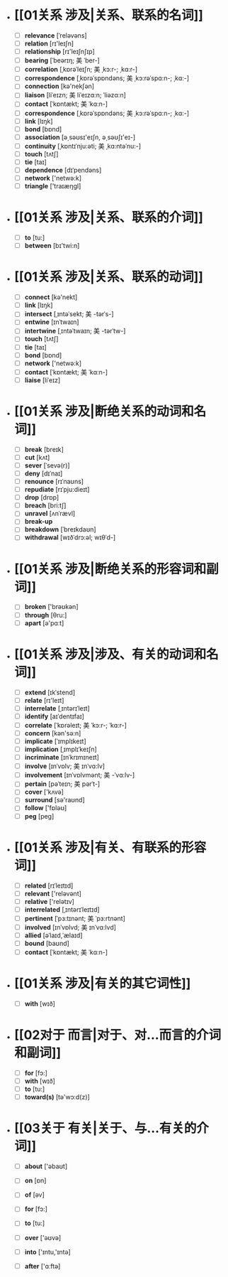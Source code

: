 - # [[01关系 涉及|关系、联系的名词]]
	- [ ] <span class="vocabulary">**relevance**</span> [ˈreləvəns]
	- [ ] <span class="vocabulary">**relation**</span> [rɪ'leɪʃn]
	- [ ] <span class="vocabulary">**relationship**</span> [rɪ'leɪʃnʃɪp]
	- [ ] <span class="vocabulary">**bearing**</span> [ˈbeərɪŋ; 美 ˈber-]
	- [ ] <span class="vocabulary">**correlation**</span> [ˌkɒrəˈleɪʃn; 美 ˌkɔ:r-; ˌkɑ:r-]
	- [ ] <span class="vocabulary">**correspondence**</span> [ˌkɒrəˈspɒndəns; 美 ˌkɔ:rəˈspɑ:n-; ˌkɑ:-]
	- [ ] <span class="vocabulary">**connection**</span> [kə'nekʃən]
	- [ ] <span class="vocabulary">**liaison**</span> [liˈeɪzn; 美 liˈeɪzɑ:n; ˈliəzɑ:n]
	- [ ] <span class="vocabulary">**contact**</span> [ˈkɒntækt; 美 ˈkɑ:n-]
	- [ ] <span class="vocabulary">**correspondence**</span> [ˌkɒrəˈspɒndəns; 美 ˌkɔ:rəˈspɑ:n-; ˌkɑ:-]
	- [ ] <span class="vocabulary">**link**</span> [lɪŋk]
	- [ ] <span class="vocabulary">**bond**</span> [bɒnd]
	- [ ] <span class="vocabulary">**association**</span> [ə͵səʊsɪ'eɪʃn, ə͵səʊʃɪ'eɪ-]
	- [ ] <span class="vocabulary">**continuity**</span> [ˌkɒntɪˈnju:əti; 美 ˌkɑ:ntəˈnu:-]
	- [ ] <span class="vocabulary">**touch**</span> [tʌtʃ]
	- [ ] <span class="vocabulary">**tie**</span> [taɪ]
	- [ ] <span class="vocabulary">**dependence**</span> [dɪˈpendəns]
	- [ ] <span class="vocabulary">**network**</span> ['netwə:k]
	- [ ] <span class="vocabulary">**triangle**</span> ['traɪæŋɡl]
- # [[01关系 涉及|关系、联系的介词]]
	- [ ] <span class="vocabulary">**to**</span> [tu:]
	- [ ] <span class="vocabulary">**between**</span> [bɪ'twi:n]
- # [[01关系 涉及|关系、联系的动词]]
	- [ ] <span class="vocabulary">**connect**</span> [kə'nekt]
	- [ ] <span class="vocabulary">**link**</span> [lɪŋk]
	- [ ] <span class="vocabulary">**intersect**</span> [ˌɪntəˈsekt; 美 -tərˈs-]
	- [ ] <span class="vocabulary">**entwine**</span> [ɪnˈtwaɪn]
	- [ ] <span class="vocabulary">**intertwine**</span> [ˌɪntəˈtwaɪn; 美 -tərˈtw-]
	- [ ] <span class="vocabulary">**touch**</span> [tʌtʃ]
	- [ ] <span class="vocabulary">**tie**</span> [taɪ]
	- [ ] <span class="vocabulary">**bond**</span> [bɒnd]
	- [ ] <span class="vocabulary">**network**</span> ['netwə:k]
	- [ ] <span class="vocabulary">**contact**</span> [ˈkɒntækt; 美 ˈkɑ:n-]
	- [ ] <span class="vocabulary">**liaise**</span> [liˈeɪz]
- # [[01关系 涉及|断绝关系的动词和名词]]
	- [ ] <span class="vocabulary">**break**</span> [breɪk]
	- [ ] <span class="vocabulary">**cut**</span> [kʌt]
	- [ ] <span class="vocabulary">**sever**</span> [ˈsevə(r)]
	- [ ] <span class="vocabulary">**deny**</span> [dɪˈnaɪ]
	- [ ] <span class="vocabulary">**renounce**</span> [rɪˈnaʊns]
	- [ ] <span class="vocabulary">**repudiate**</span> [rɪˈpju:dieɪt]
	- [ ] <span class="vocabulary">**drop**</span> [drɒp]
	- [ ] <span class="vocabulary">**breach**</span> [bri:tʃ]
	- [ ] <span class="vocabulary">**unravel**</span> [ʌnˈrævl]
	- [ ] <span class="vocabulary">**break-up**</span> 
	- [ ] <span class="vocabulary">**breakdown**</span> [ˈbreɪkdaʊn]
	- [ ] <span class="vocabulary">**withdrawal**</span> [wɪðˈdrɔ:əl; wɪθˈd-]
- # [[01关系 涉及|断绝关系的形容词和副词]]
	- [ ] <span class="vocabulary">**broken**</span> ['brəʊkən]
	- [ ] <span class="vocabulary">**through**</span> [θru:]
	- [ ] <span class="vocabulary">**apart**</span> [ə'pɑːt]
- # [[01关系 涉及|涉及、有关的动词和名词]]
	- [ ] <span class="vocabulary">**extend**</span> [ɪkˈstend]
	- [ ] <span class="vocabulary">**relate**</span> [rɪ'leɪt]
	- [ ] <span class="vocabulary">**interrelate**</span> [ˌɪntərɪˈleɪt]
	- [ ] <span class="vocabulary">**identify**</span> [aɪˈdentɪfaɪ]
	- [ ] <span class="vocabulary">**correlate**</span> [ˈkɒrəleɪt; 美 ˈkɔ:r-; ˈkɑ:r-]
	- [ ] <span class="vocabulary">**concern**</span> [kən'sə:n]
	- [ ] <span class="vocabulary">**implicate**</span> [ˈɪmplɪkeɪt]
	- [ ] <span class="vocabulary">**implication**</span> [ˌɪmplɪˈkeɪʃn]
	- [ ] <span class="vocabulary">**incriminate**</span> [ɪnˈkrɪmɪneɪt]
	- [ ] <span class="vocabulary">**involve**</span> [ɪnˈvɒlv; 美 ɪnˈvɑ:lv]
	- [ ] <span class="vocabulary">**involvement**</span> [ɪnˈvɒlvmənt; 美 -ˈvɑ:lv-]
	- [ ] <span class="vocabulary">**pertain**</span> [pəˈteɪn; 美 pərˈt-]
	- [ ] <span class="vocabulary">**cover**</span> ['kʌvə]
	- [ ] <span class="vocabulary">**surround**</span> [sə'raʊnd]
	- [ ] <span class="vocabulary">**follow**</span> ['fɒləʊ]
	- [ ] <span class="vocabulary">**peg**</span> [peg]
- # [[01关系 涉及|有关、有联系的形容词]]
	- [ ] <span class="vocabulary">**related**</span> [rɪˈleɪtɪd]
	- [ ] <span class="vocabulary">**relevant**</span> ['reləvənt]
	- [ ] <span class="vocabulary">**relative**</span> ['relətɪv]
	- [ ] <span class="vocabulary">**interrelated**</span> [ˌɪntərɪˈleɪtɪd]
	- [ ] <span class="vocabulary">**pertinent**</span> [ˈpɜ:tɪnənt; 美 ˈpɜ:rtnənt]
	- [ ] <span class="vocabulary">**involved**</span> [ɪnˈvɒlvd; 美 ɪnˈvɑ:lvd]
	- [ ] <span class="vocabulary">**allied**</span> [əˈlaɪd,ˈælaɪd]
	- [ ] <span class="vocabulary">**bound**</span> [baʊnd]
	- [ ] <span class="vocabulary">**contact**</span> [ˈkɒntækt; 美 ˈkɑ:n-]
- # [[01关系 涉及|有关的其它词性]]
	- [ ] <span class="vocabulary">**with**</span> [wɪð]
- # [[02对于 而言|对于、对…而言的介词和副词]]
	- [ ] <span class="vocabulary">**for**</span> [fɔ:]
	- [ ] <span class="vocabulary">**with**</span> [wɪð]
	- [ ] <span class="vocabulary">**to**</span> [tu:]
	- [ ] <span class="vocabulary">**toward(s)**</span> [tə'wɔ:d(z)]
- # [[03关于 有关|关于、与…有关的介词]]
	- [ ] <span class="vocabulary">**about**</span> ['əbaʊt]
	- [ ] <span class="vocabulary">**on**</span> [ɒn]
	- [ ] <span class="vocabulary">**of**</span> [əv]
	- [ ] <span class="vocabulary">**for**</span> [fɔ:]
	- [ ] <span class="vocabulary">**to**</span> [tu:]
	- [ ] <span class="vocabulary">**over**</span> ['əʊvə]
	- [ ] <span class="vocabulary">**into**</span> ['ɪntu,'ɪntə]
	- [ ] <span class="vocabulary">**after**</span> ['ɑːftə]


